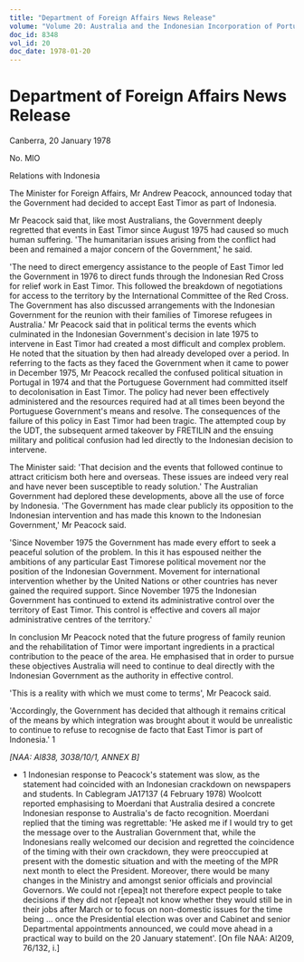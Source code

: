 ```yaml
---
title: "Department of Foreign Affairs News Release"
volume: "Volume 20: Australia and the Indonesian Incorporation of Portuguese Timor, 1974-1976"
doc_id: 8348
vol_id: 20
doc_date: 1978-01-20
---
```


# Department of Foreign Affairs News Release

Canberra, 20 January 1978

No. MIO

Relations with Indonesia

The Minister for Foreign Affairs, Mr Andrew Peacock, announced today that the Government had decided to accept East Timor as part of Indonesia. 

Mr Peacock said that, like most Australians, the Government deeply regretted that events in East Timor since August 1975 had caused so much human suffering. 'The humanitarian issues arising from the conflict had been and remained a major concern of the Government,' he said.

'The need to direct emergency assistance to the people of East Timor led the Government in 1976 to direct funds through the Indonesian Red Cross for relief work in East Timor. This followed the breakdown of negotiations for access to the territory by the International Committee of the Red Cross. The Government has also discussed arrangements with the Indonesian Government for the reunion with their families of Timorese refugees in Australia.' Mr Peacock said that in political terms the events which culminated in the Indonesian Government's decision in late 1975 to intervene in East Timor had created a most difficult and complex problem. He noted that the situation by then had already developed over a period. In referring to the facts as they faced the Government when it came to power in December 1975, Mr Peacock recalled the confused political situation in Portugal in 1974 and that the Portuguese Government had committed itself to decolonisation in East Timor. The policy had never been effectively administered and the resources required had at all times been beyond the Portuguese Government's means and resolve. The consequences of the failure of this policy in East Timor had been tragic. The attempted coup by the UDT, the subsequent armed takeover by FRETILIN and the ensuing military and political confusion had led directly to the Indonesian decision to intervene.

The Minister said: 'That decision and the events that followed continue to attract criticism both here and overseas. These issues are indeed very real and have never been susceptible to ready solution.' The Australian Government had deplored these developments, above all the use of force by Indonesia. 'The Government has made clear publicly its opposition to the Indonesian intervention and has made this known to the Indonesian Government,' Mr Peacock said.

'Since November 1975 the Government has made every effort to seek a peaceful solution of the problem. In this it has espoused neither the ambitions of any particular East Timorese political movement nor the position of the Indonesian Government. Movement for international intervention whether by the United Nations or other countries has never gained the required support. Since November 1975 the Indonesian Government has continued to extend its administrative control over the territory of East Timor. This control is effective and covers all major administrative centres of the territory.'

In conclusion Mr Peacock noted that the future progress of family reunion and the rehabilitation of Timor were important ingredients in a practical contribution to the peace of the area. He emphasised that in order to pursue these objectives Australia will need to continue to deal directly with the Indonesian Government as the authority in effective control.

'This is a reality with which we must come to terms', Mr Peacock said.

'Accordingly, the Government has decided that although it remains critical of the means by which integration was brought about it would be unrealistic to continue to refuse to recognise de facto that East Timor is part of Indonesia.' 1

_[NAA: Al838, 3038/10/1, ANNEX B]_

  * 1 Indonesian response to Peacock's statement was slow, as the statement had coincided with an Indonesian crackdown on newspapers and students. In Cablegram JA17137 (4 February 1978) Woolcott reported emphasising to Moerdani that Australia desired a concrete Indonesian response to Australia's de facto recognition. Moerdani replied that the timing was regrettable: 'He asked me if I would try to get the message over to the Australian Government that, while the Indonesians really welcomed our decision and regretted the coincidence of the timing with their own crackdown, they were preoccupied at present with the domestic situation and with the meeting of the MPR next month to elect the President. Moreover, there would be many changes in the Ministry and amongst senior officials and provincial Governors. We could not r[epea]t not therefore expect people to take decisions if they did not r[epea]t not know whether they would still be in their jobs after March or to focus on non-domestic issues for the time being ... once the Presidential election was over and Cabinet and senior Departmental appointments announced, we could move ahead in a practical way to build on the 20 January statement'. [On file NAA: Al209, 76/132, i.] 


